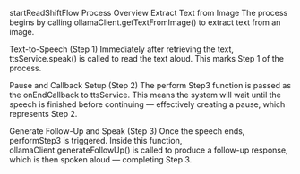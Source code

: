startReadShiftFlow Process Overview
Extract Text from Image
The process begins by calling ollamaClient.getTextFromImage() to extract text from an image.

Text-to-Speech (Step 1)
Immediately after retrieving the text, ttsService.speak() is called to read the text aloud. This marks Step 1 of the process.

Pause and Callback Setup (Step 2)
The perform Step3 function is passed as the onEndCallback to ttsService. This means the system will wait until the speech is finished before continuing — effectively creating a pause, which represents Step 2.

Generate Follow-Up and Speak (Step 3)
Once the speech ends, performStep3 is triggered. Inside this function, ollamaClient.generateFollowUp() is called to produce a follow-up response, which is then spoken aloud — completing Step 3.